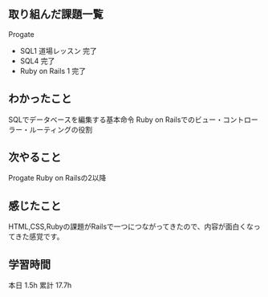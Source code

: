 
## 取り組んだ課題一覧

Progate
- SQL1 道場レッスン 完了
- SQL4 完了
- Ruby on Rails 1  完了

## わかったこと

SQLでデータベースを編集する基本命令
Ruby on Railsでのビュー・コントローラー・ルーティングの役割

## 次やること
Progate Ruby on Railsの2以降

## 感じたこと

HTML,CSS,Rubyの課題がRailsで一つにつながってきたので、内容が面白くなってきた感覚です。

## 学習時間
本日 1.5h
累計 17.7h
